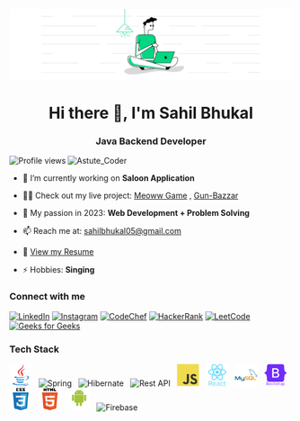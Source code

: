 ![logo](https://github.com/SahilBhukal001/SahilBhukal001/blob/main/Sahil%20BHUKAL%20(1).png)
<h1 align="center">Hi there 👋, I'm Sahil Bhukal</h1>
<h3 align="center">Java Backend Developer</h3>

<img align="right" width= "400" alt="Astute_Coder" src ="https://camo.githubusercontent.com/40165a147c3dcea0fa1db780bb533fc5f98546ccfb9d5d05ddb2f429277f5348/68747470733a2f2f616e616c7974696373696e6469616d61672e636f6d2f77702d636f6e74656e742f75706c6f6164732f323031382f31322f646576656c6f7065722d6472696262626c652e676966" />

<p align="left"> 
  <img src="https://komarev.com/ghpvc/?username=sahilbhukal&label=Profile%20views&color=0e75b6&style=flat" alt="Profile views" /> 
</p>

- 🔭 I’m currently working on **Saloon Application**

- 👨‍💻 Check out my live project: [Meoww Game](https://meowwgame.000webhostapp.com/) , [Gun-Bazzar](https://gunbazzar.netlify.app/)

- 💬 My passion in 2023: **Web Development + Problem Solving**

- 📫 Reach me at: [sahilbhukal05@gmail.com](mailto:sahilbhukal05@gmail.com)

- 📄 [View my Resume](https://drive.google.com/file/d/1UWyiI44qn05VUSySvTdCwO5JQZioYmjk/view?usp=drive_link)

- ⚡ Hobbies: **Singing**

<h3 align="left">Connect with me</h3>
<p align="left">
  <a href="https://linkedin.com/in/sahil-bhukal-548943214" target="_blank"><img src="https://raw.githubusercontent.com/rahuldkjain/github-profile-readme-generator/master/src/images/icons/Social/linked-in-alt.svg" alt="LinkedIn" height="30" width="40" /></a>
  <a href="https://instagram.com/sahil__bhukal" target="_blank"><img src="https://raw.githubusercontent.com/rahuldkjain/github-profile-readme-generator/master/src/images/icons/Social/instagram.svg" alt="Instagram" height="30" width="40" /></a>
  <a href="https://www.codechef.com/users/sahil_bhukal" target="_blank"><img src="https://cdn.jsdelivr.net/npm/simple-icons@3.1.0/icons/codechef.svg" alt="CodeChef" height="30" width="40" /></a>
  <a href="https://www.hackerrank.com/sahilbhukal05" target="_blank"><img src="https://raw.githubusercontent.com/rahuldkjain/github-profile-readme-generator/master/src/images/icons/Social/hackerrank.svg" alt="HackerRank" height="30" width="40" /></a>
  <a href="https://www.leetcode.com/sahil_bhukal" target="_blank"><img src="https://raw.githubusercontent.com/rahuldkjain/github-profile-readme-generator/master/src/images/icons/Social/leet-code.svg" alt="LeetCode" height="30" width="40" /></a>
  <a href="https://auth.geeksforgeeks.org/user/sahilbhukal05" target="_blank"><img src="https://raw.githubusercontent.com/rahuldkjain/github-profile-readme-generator/master/src/images/icons/Social/geeks-for-geeks.svg" alt="Geeks for Geeks" height="30" width="40" /></a>
</p>

<h3 align="left">Tech Stack</h3>
<p align="left"> 
  <img src="https://raw.githubusercontent.com/devicons/devicon/master/icons/java/java-original.svg" alt="Java" width="40" height="40"/> &nbsp;
  <img src="https://www.vectorlogo.zone/logos/springio/springio-icon.svg" alt="Spring" width="40" height="40"/> &nbsp;
  <img src="https://www.vectorlogo.zone/logos/hibernate/hibernate-icon.svg" alt="Hibernate" width="40" height="40"/> &nbsp;
  <img src="https://www.vectorlogo.zone/logos/json/json-icon.svg" alt="Rest API" width="40" height="40"/> &nbsp;
  <img src="https://raw.githubusercontent.com/devicons/devicon/master/icons/javascript/javascript-original.svg" alt="javascript" width="40" height="40"/> &nbsp;
  <img src="https://raw.githubusercontent.com/devicons/devicon/master/icons/react/react-original-wordmark.svg" alt="React" width="40" height="40"/> &nbsp;
  <img src="https://raw.githubusercontent.com/devicons/devicon/master/icons/mysql/mysql-original-wordmark.svg" alt="MySQL" width="40" height="40"/> &nbsp;
  <img src="https://raw.githubusercontent.com/devicons/devicon/master/icons/bootstrap/bootstrap-plain-wordmark.svg" alt="Bootstrap" width="40" height="40"/> &nbsp;
  <img src="https://raw.githubusercontent.com/devicons/devicon/master/icons/css3/css3-original-wordmark.svg" alt="CSS3" width="40" height="40"/> &nbsp;
  <img src="https://raw.githubusercontent.com/devicons/devicon/master/icons/html5/html5-original-wordmark.svg" alt="HTML5" width="40" height="40"/> &nbsp;
  <img src="https://raw.githubusercontent.com/devicons/devicon/master/icons/android/android-original-wordmark.svg" alt="Android" width="40" height="40"/> &nbsp;
  <img src="https://www.vectorlogo.zone/logos/firebase/firebase-icon.svg" alt="Firebase" width="40" height="40"/>
  
 
</p>


